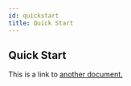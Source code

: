 ```yaml
---
id: quickstart
title: Quick Start
---
```


## Quick Start
This is a link to [another document.](intro/mission.md)  

